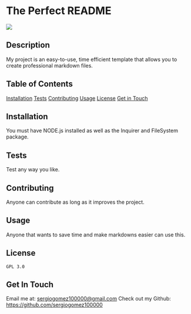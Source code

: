 # The Perfect README
  <img src="https://img.shields.io/badge/License-GPLv3-blue.svg"></img> 

  ## Description 
  My project is an easy-to-use, time efficient template that allows you to create professional markdown files.

  ## Table of Contents
  [Installation](#Installation)
  [Tests](#Tests)
  [Contributing](#Contributing)
  [Usage](#Usage)
[License](#License)
  [Get in Touch](#Get-in-Touch)


  ## Installation
  You must have NODE.js installed as well as the Inquirer and FileSystem package.

  ## Tests
  Test any way you like.

  ## Contributing
  Anyone can contribute as long as it improves the project.

  ## Usage
  Anyone that wants to save time and make markdowns easier can use this.
  
  ## License
    
    GPL 3.0
    

  ## Get In Touch
  Email me at: sergiogomez100000@gmail.com
  Check out my Github: https://github.com/sergiogomez100000

